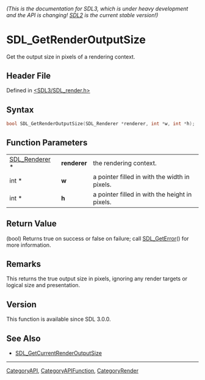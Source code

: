 ###### (This is the documentation for SDL3, which is under heavy development and the API is changing! [SDL2](https://wiki.libsdl.org/SDL2/) is the current stable version!)
# SDL_GetRenderOutputSize

Get the output size in pixels of a rendering context.

## Header File

Defined in [<SDL3/SDL_render.h>](https://github.com/libsdl-org/SDL/blob/main/include/SDL3/SDL_render.h)

## Syntax

```c
bool SDL_GetRenderOutputSize(SDL_Renderer *renderer, int *w, int *h);
```

## Function Parameters

|                                |              |                                                |
| ------------------------------ | ------------ | ---------------------------------------------- |
| [SDL_Renderer](SDL_Renderer) * | **renderer** | the rendering context.                         |
| int *                          | **w**        | a pointer filled in with the width in pixels.  |
| int *                          | **h**        | a pointer filled in with the height in pixels. |

## Return Value

(bool) Returns true on success or false on failure; call
[SDL_GetError](SDL_GetError)() for more information.

## Remarks

This returns the true output size in pixels, ignoring any render targets or
logical size and presentation.

## Version

This function is available since SDL 3.0.0.

## See Also

- [SDL_GetCurrentRenderOutputSize](SDL_GetCurrentRenderOutputSize)

----
[CategoryAPI](CategoryAPI), [CategoryAPIFunction](CategoryAPIFunction), [CategoryRender](CategoryRender)

